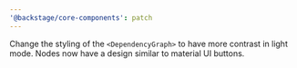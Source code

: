 ```yaml
---
'@backstage/core-components': patch
---
```


Change the styling of the `<DependencyGraph>` to have more contrast in light
mode. Nodes now have a design similar to material UI buttons.
